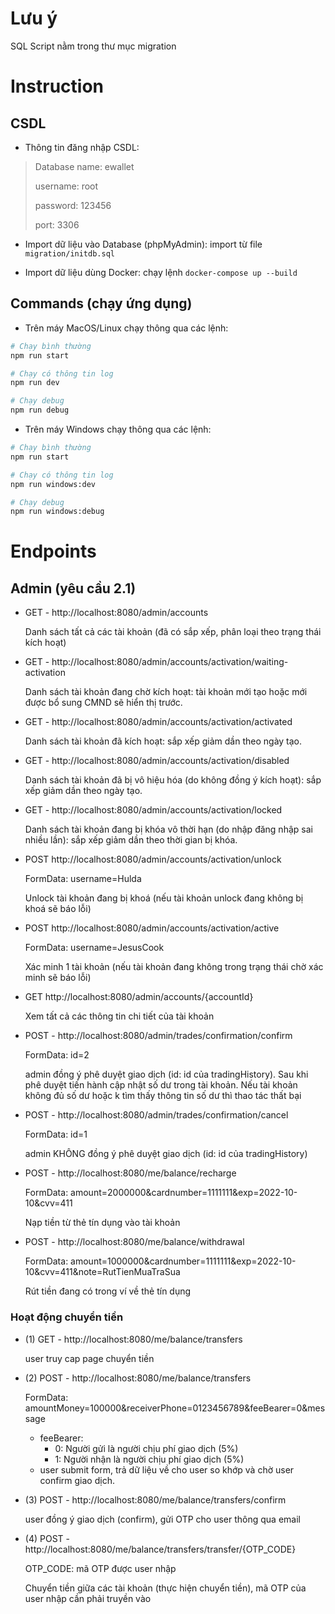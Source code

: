 # Lưu ý

SQL Script nằm trong thư mục migration

# Instruction

## CSDL

- Thông tin đăng nhập CSDL:

> Database name: ewallet
>
> username: root
>
> password: 123456
>
> port: 3306

- Import dữ liệu vào Database (phpMyAdmin): import từ file `migration/initdb.sql`

- Import dữ liệu dùng Docker: chạy lệnh `docker-compose up --build`

## Commands (chạy ứng dụng)

- Trên máy MacOS/Linux chạy thông qua các lệnh:

```bash
# Chạy bình thường
npm run start
```

```bash
# Chạy có thông tin log
npm run dev
```

```bash
# Chạy debug
npm run debug
```

- Trên máy Windows chạy thông qua các lệnh:

```bash
# Chạy bình thường
npm run start
```

```bash
# Chạy có thông tin log
npm run windows:dev
```

```bash
# Chạy debug
npm run windows:debug
```

# Endpoints

## Admin (yêu cầu 2.1)

- GET - http://localhost:8080/admin/accounts

  Danh sách tất cả các tài khoản (đã có sắp xếp, phân loại theo trạng thái kích hoạt)

- GET - http://localhost:8080/admin/accounts/activation/waiting-activation

  Danh sách tài khoản đang chờ kích hoạt: tài khoản mới tạo hoặc mới được bổ sung CMND sẽ hiển thị trước.

- GET - http://localhost:8080/admin/accounts/activation/activated

  Danh sách tài khoản đã kích hoạt: sắp xếp giảm dần theo ngày tạo.

- GET - http://localhost:8080/admin/accounts/activation/disabled

  Danh sách tài khoản đã bị vô hiệu hóa (do không đồng ý kích hoạt): sắp xếp giảm dần theo ngày tạo.

- GET - http://localhost:8080/admin/accounts/activation/locked

  Danh sách tài khoản đang bị khóa vô thời hạn (do nhập đăng nhập sai nhiều lần): sắp xếp giảm dần theo thời gian bị khóa.

- POST http://localhost:8080/admin/accounts/activation/unlock

  FormData: username=Hulda

  Unlock tài khoản đang bị khoá (nếu tài khoản unlock đang không bị khoá sẽ báo lỗi)

- POST http://localhost:8080/admin/accounts/activation/active

  FormData: username=JesusCook

  Xác minh 1 tài khoản (nếu tài khoản đang không trong trạng thái chờ xác minh sẽ báo lỗi)

- GET http://localhost:8080/admin/accounts/{accountId}

  Xem tất cả các thông tin chi tiết của tài khoản

- POST - http://localhost:8080/admin/trades/confirmation/confirm

  FormData: id=2

  admin đồng ý phê duyệt giao dịch (id: id của tradingHistory). Sau khi phê duyệt tiến hành cập nhật số dư trong tài khoản. Nếu tài khoản không đủ số dư hoặc k tìm thấy thông tin số dư thì thao tác thất bại

- POST - http://localhost:8080/admin/trades/confirmation/cancel

  FormData: id=1

  admin KHÔNG đồng ý phê duyệt giao dịch (id: id của tradingHistory)

- POST - http://localhost:8080/me/balance/recharge

  FormData: amount=2000000&cardnumber=1111111&exp=2022-10-10&cvv=411

  Nạp tiền từ thẻ tín dụng vào tài khoản

- POST - http://localhost:8080/me/balance/withdrawal

  FormData: amount=1000000&cardnumber=1111111&exp=2022-10-10&cvv=411&note=RutTienMuaTraSua

  Rút tiền đang có trong ví về thẻ tín dụng

### Hoạt động chuyển tiền

- (1) GET - http://localhost:8080/me/balance/transfers

  user truy cap page chuyển tiền

- (2) POST - http://localhost:8080/me/balance/transfers

  FormData: amountMoney=100000&receiverPhone=0123456789&feeBearer=0&message

  - feeBearer:
    - 0: Người gửi là người chịu phí giao dịch (5%)
    - 1: Người nhận là người chịu phí giao dịch (5%)
  - user submit form, trả dữ liệu về cho user so khớp và chờ user confirm giao dịch.

- (3) POST - http://localhost:8080/me/balance/transfers/confirm

  user đồng ý giao dịch (confirm), gửi OTP cho user thông qua email

- (4) POST - http://localhost:8080/me/balance/transfers/transfer/{OTP_CODE}

  OTP_CODE: mã OTP được user nhập

  Chuyển tiền giữa các tài khoản (thực hiện chuyển tiền), mã OTP của user nhập cần phải truyền vào
